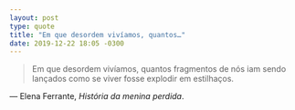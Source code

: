 ```yaml
---
layout: post
type: quote
title: "Em que desordem vivíamos, quantos…"
date: 2019-12-22 18:05 -0300
---
```

>Em que desordem vivíamos, quantos fragmentos de nós iam sendo lançados como se viver fosse explodir em estilhaços.

— Elena Ferrante, _História da menina perdida_.
